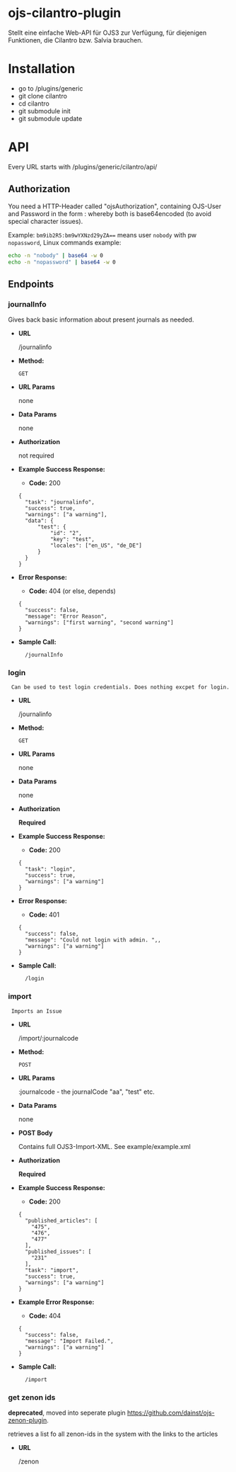 # ojs-cilantro-plugin

Stellt eine einfache Web-API für OJS3 zur Verfügung, für diejenigen Funktionen, die Cilantro bzw. Salvia brauchen.

# Installation

* go to <ojs>/plugins/generic
* git clone <this> cilantro
* cd cilantro
* git submodule init
* git submodule update

# API

Every URL starts with <ojs-url>/plugins/generic/cilantro/api/

## Authorization

You need a HTTP-Header called "ojsAuthorization",
containing OJS-User and Password in the form
<username>:<password>
whereby both is base64encoded (to avoid special character issues).

Example: `bm9ib2R5:bm9wYXNzd29yZA==` means user `nobody` with pw `nopassword`, Linux commands example:
```bash
echo -n "nobody" | base64 -w 0
echo -n "nopassword" | base64 -w 0
```

## Endpoints

### journalInfo

   Gives back basic information about present journals as needed.
   
* **URL**
   
  /journalinfo
 
* **Method:**

  `GET`

* **URL Params**

  none

* **Data Params**

  none

* **Authorization**

  not required

* **Example Success Response:**

  * **Code:** 200  

  ```
  {  
    "task": "journalinfo",
    "success": true,  
    "warnings": ["a warning"],
    "data": {
        "test": {
            "id": "2",
            "key": "test",
            "locales": ["en_US", "de_DE"]
        }
    }    
  } 
  ```

* **Error Response:**

  * **Code:** 404 (or else, depends)  

  ```
  {
    "success": false,
    "message": "Error Reason",
    "warnings": ["first warning", "second warning"]
  }
  ```

* **Sample Call:**

  ```
    /journalInfo
  ```
  
### login
  
     Can be used to test login credentials. Does nothing excpet for login.
     
  * **URL**
     
    /journalinfo
   
  * **Method:**
  
    `GET`
  
  * **URL Params**
  
    none
  
  * **Data Params**
  
    none
  
  * **Authorization**
  
    **Required**
  
  * **Example Success Response:**
  
    * **Code:** 200  
  
    ```
    {  
      "task": "login",
      "success": true,  
      "warnings": ["a warning"]  
    } 
    ```
  
  * **Error Response:**
  
    * **Code:** 401
  
    ```
    {
      "success": false,
      "message": "Could not login with admin. ",,
      "warnings": ["a warning"]
    }
    ```
  
  * **Sample Call:**
  
    ```
      /login
    ```
    
### import
  
     Imports an Issue
     
  * **URL**
     
    /import/:journalcode
   
  * **Method:**
  
    `POST`
  
  * **URL Params**
  
    :journalcode - the journalCode "aa", "test" etc.
  
  * **Data Params**
  
    none
    
  * **POST Body**
  
    Contains full OJS3-Import-XML.
    See example/example.xml
  
  * **Authorization**
  
    **Required**
  
  * **Example Success Response:**
  
    * **Code:** 200  
  
    ```
    {  
      "published_articles": [
        "475",
        "476",
        "477"
      ],
      "published_issues": [
        "231"
      ],
      "task": "import",
      "success": true,
      "warnings": ["a warning"]  
    } 
    ```
  
  * **Example Error Response:**
  
    * **Code:** 404
  
    ```
    {
      "success": false,
      "message": "Import Failed.",
      "warnings": ["a warning"]
    }
    ```
  
  * **Sample Call:**
  
    ```
      /import
    ```


### get zenon ids
__deprecated__, moved into seperate plugin https://github.com/dainst/ojs-zenon-plugin.

retrieves a list fo all zenon-ids in the system with the links to the articles
	
 * **URL**
	 
	/zenon
